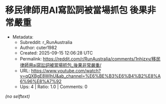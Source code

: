 # 移民律師用AI寫訟詞被當場抓包 後果非常嚴重

- Metadata:
  - Subreddit: r_RunAustralia
  - Author: cuter1982
  - Created: 2025-09-15 12:06:28 UTC
  - Permalink: https://reddit.com/r/RunAustralia/comments/1nhjzxy/移民律師用ai寫訟詞被當場抓包_後果非常嚴重/
  - URL: https://www.youtube.com/watch?v=qQXBgE8WlhU&ab_channel=%E6%BE%B3%E6%B4%B2%E8%A6%96%E8%A7%92
  - Ups: 4 | Ratio: 1.0 | Comments: 0

_(no selftext)_
